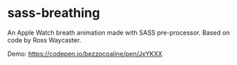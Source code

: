# sass-breathing
An Apple Watch breath animation made with SASS pre-processor. Based on code by Ross Waycaster. 

Demo: https://codepen.io/bezzocoaline/pen/JxYKXX
